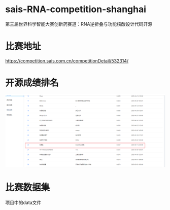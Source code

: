 # sais-RNA-competition-shanghai
第三届世界科学智能大赛创新药赛道：RNA逆折叠与功能核酸设计代码开源


# 比赛地址
https://competition.sais.com.cn/competitionDetail/532314/

# 开源成绩排名
![img](img/img.png)

# 比赛数据集
项目中的data文件
